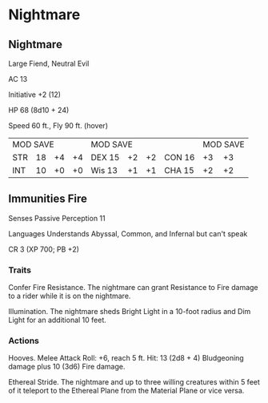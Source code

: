 # Nightmare

## Nightmare

Large Fiend, Neutral Evil

AC 13

Initiative +2 (12)

HP 68 (8d10 + 24)

Speed 60 ft., Fly 90 ft. (hover)

<table><tr><td colspan="4">MOD SAVE</td><td colspan="4">MOD SAVE</td><td colspan="3">MOD SAVE</td></tr><tr><td>STR</td><td>18</td><td>+4</td><td>+4</td><td>DEX 15</td><td>+2</td><td>+2</td><td>CON 16</td><td>+3</td><td>+3</td><td></td></tr><tr><td>INT</td><td>10</td><td>+0</td><td>+0</td><td>Wis 13</td><td>+1</td><td>+1</td><td>CHA 15</td><td>+2</td><td>+2</td><td></td></tr></table>

## Immunities Fire

Senses Passive Perception 11

Languages Understands Abyssal, Common, and Infernal but can't speak

CR 3 (XP 700; PB +2)

### Traits

Confer Fire Resistance. The nightmare can grant Resistance to Fire damage to a rider while it is on the nightmare.

Illumination. The nightmare sheds Bright Light in a 10-foot radius and Dim Light for an additional 10 feet.

### Actions

Hooves. Melee Attack Roll: +6, reach 5 ft. Hit: 13 (2d8 + 4) Bludgeoning damage plus 10 (3d6) Fire damage.

Ethereal Stride. The nightmare and up to three willing creatures within 5 feet of it teleport to the Ethereal Plane from the Material Plane or vice versa.
